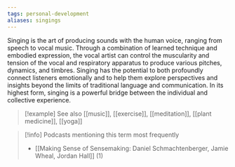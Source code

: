 ```yaml
---
tags: personal-development
aliases: singings
---
```


Singing is the art of producing sounds with the human voice, ranging from speech to vocal music. Through a combination of learned technique and embodied expression, the vocal artist can control the muscularity and tension of the vocal and respiratory apparatus to produce various pitches, dynamics, and timbres. Singing has the potential to both profoundly connect listeners emotionally and to help them explore perspectives and insights beyond the limits of traditional language and communication. In its highest form, singing is a powerful bridge between the individual and collective experience.

> [!example] See also
> [[music]], [[exercise]], [[meditation]], [[plant medicine]], [[yoga]]

> [!info] Podcasts mentioning this term most frequently
> * [[Making Sense of Sensemaking: Daniel Schmachtenberger, Jamie Wheal, Jordan Hall]] (1)